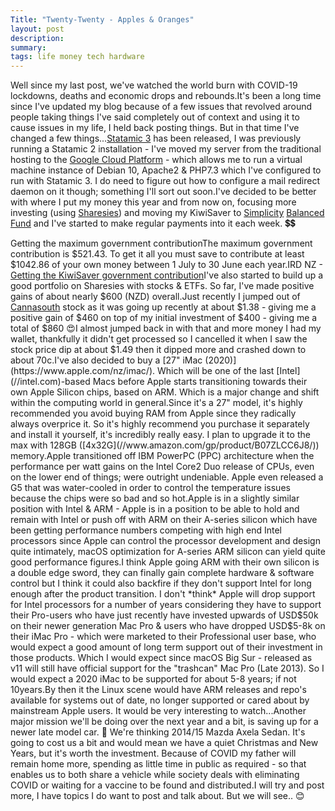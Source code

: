 ```yaml
---
Title: "Twenty-Twenty - Apples & Oranges"
layout: post
description: 
summary: 
tags: life money tech hardware
---
```


Well since my last post, we've watched the world burn with COVID-19 lockdowns, deaths and economic drops and rebounds.It's been a long time since I've updated my blog because of a few issues that revolved around people taking things I've said completely out of context and using it to cause issues in my life, I held back posting things. But in that time I've changed a few things...[Statamic 3](//statamic.com) has been released, I was previously running a Statamic 2 installation - I've moved my server from the traditional hosting to the [Google Cloud Platform](//cloud.google.com) - which allows me to run a virtual machine instance of Debian 10, Apache2 & PHP7.3 which I've configured to run with Statamic 3. I do need to figure out how to configure a mail redirect daemon on it though; something I'll sort out soon.I've decided to be better with where I put my money this year and from now on, focusing more investing (using [Sharesies](//sharesies.nz/)) and moving my KiwiSaver to [Simplicity](//simplciity.kiwi) [Balanced Fund](//mindfulmoney.nz/kiwisaver/FND696/simplicity-balanced-fund/) and I've started to make regular payments into it each week. 💲💲

Getting the maximum government contributionThe maximum government contribution is $521.43. To get it all you must save to contribute at least $1042.86 of your own money between 1 July to 30 June each year.IRD NZ - [Getting the KiwiSaver government contribution](//ird.govt.nz/kiwisaver/kiwisaver-individuals/growing-my-kiwisaver/getting-the-kiwisaver-government-contribution)I've also started to build up a good portfolio on Sharesies with stocks & ETFs. So far, I've made positive gains of about nearly $600 (NZD) overall.Just recently I jumped out of [Cannasouth](//cannasouth.co.nz/) stock as it was going up recently at about $1.38 - giving me a positive gain of $460 on top of my initial investment of $400 - giving me a total of $860 😍I almost jumped back in with that and more money I had my wallet, thankfully it didn't get processed so I cancelled it when I saw the stock price dip at about $1.49 then it dipped more and crashed down to about 70c.I've also decided to buy a [27" iMac (2020)](https://www.apple.com/nz/imac/). Which will be one of the last [Intel](//intel.com)-based Macs before Apple starts transitioning towards their own Apple Silicon chips, based on ARM.
Which is a major change and shift within the computing world in general.Since it's a 27" model, it's highly recommended you avoid buying RAM from Apple since they radically always overprice it. So it's highly recommend you purchase it separately and install it yourself, it's incredibly really easy. I plan to upgrade it to the max with 128GB ([4x32G](//www.amazon.com/gp/product/B07ZLCC6J8/)) memory.Apple transitioned off IBM PowerPC (PPC) architecture when the performance per watt gains on the Intel Core2 Duo release of CPUs, even on the lower end of things; were outright undeniable. Apple even released a G5 that was water-cooled in order to control the temperature issues because the chips were so bad and so hot.Apple is in a slightly similar position with Intel & ARM - Apple is in a position to be able to hold and remain with Intel or push off with ARM on their A-series silicon which have been getting performance numbers competing with high end Intel processors since Apple can control the processor development and design quite intimately, macOS optimization for A-series ARM silicon can yield quite good performance figures.I think Apple going ARM with their own silicon is a double edge sword, they can finally gain complete hardware & software control but I think it could also backfire if they don't support Intel for long enough after the product transition. I don't *think* Apple will drop support for Intel processors for a number of years considering they have to support their Pro-users who have just recently have invested upwards of USD$50k on their newer generation Mac Pro & users who have dropped USD$5-8k on their iMac Pro - which were marketed to their Professional user base, who would expect a good amount of long term support out of their investment in those products. Which I would expect since macOS Big Sur - released as v11 will still have official support for the "trashcan" Mac Pro (Late 2013).
So I would expect a 2020 iMac to be supported for about 5-8 years; if not 10years.By then it the Linux scene would have ARM releases and repo's available for systems out of date, no longer supported or cared about by mainstream Apple users. It would be very interesting to watch...Another major mission we'll be doing over the next year and a bit, is saving up for a newer late model car. 🚗 We're thinking 2014/15 Mazda Axela Sedan. It's going to cost us a bit and would mean we have a quiet Christmas and New Years, but it's worth the investment.
Because of COVID my father will remain home more, spending as little time in public as required - so that enables us to both share a vehicle while society deals with eliminating COVID or waiting for a vaccine to be found and distributed.I will try and post more, I have topics I do want to post and talk about. But we will see.. 😊
